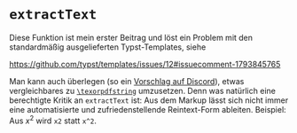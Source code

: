 # `extractText`

Diese Funktion ist mein erster Beitrag und löst ein Problem mit den standardmäßig ausgelieferten Typst-Templates, siehe

https://github.com/typst/templates/issues/12#issuecomment-1793845765

Man kann auch überlegen (so ein [Vorschlag auf Discord](https://discord.com/channels/1054443721975922748/1088371867913572452/1170843910281637898)), etwas vergleichbares zu [`\texorpdfstring`](https://tex.stackexchange.com/questions/699195/how-to-use-texorpdfstring-correctly-and-properly) umzusetzen. Denn was natürlich eine berechtigte Kritik an `extractText` ist: Aus dem Markup lässt sich nicht immer eine automatisierte und zufriedenstellende Reintext-Form ableiten. Beispiel: Aus $x^2$ wird `x2` statt `x^2`.

